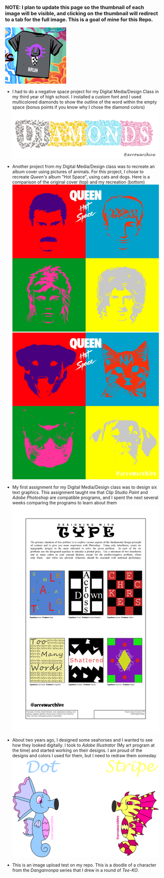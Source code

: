 ### NOTE: I plan to update this page so the thumbnail of each image will be visible, and clicking on the thumbnail will redirect to a tab for the full image. This is a goal of mine for this Repo.

[<img src="images/omabruh.png" alt="omabruh" width="200"/>](images/omabruh.png)


* I had to do a negative space project for my Digital Media/Design Class in my third year of high school. I installed a custom font and I used multicolored diamonds to show the outline of the word within the empty space (bonus points if you know why I chose the diamond colors) ![negativespace](images/negativespace.png)

* Another project from my Digital Media/Design class was to recreate an album cover using pictures of animals. For this project, I chose to recreate *Queen's* album "Hot Space", using cats and dogs. Here is a comparison of the original cover (top) and my recreation (bottom) ![hotspace](images/hotspace.jpg) ![animalalbum](images/animalalbum.png)

* My first assignment for my Digital Media/Design class was to design six text graphics. This assignment taught me that *Clip Studio Paint* and *Adobe Photoshop* are compatible programs, and I spent the next several weeks comparing the programs to learn about them ![typedesign](images/typedesign.jpg)

* About two years ago, I designed some seahorses and I wanted to see how they looked digitally. I took to *Adobe Illustrator* (My art program at the time) and started working on their designs. I am proud of the designs and colors I used for them, but I need to redraw them someday ![seahorses](images/seahorses.png)


* This is an image upload test on my repo. This is a doodle of a character from the *Danganronpa* series that I drew in a round of *Tee-KO*.
